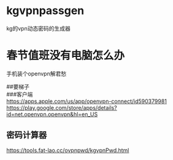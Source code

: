 # kgvpnpassgen   
kg的vpn动态密码的生成器

# 春节值班没有电脑怎么办   
手机装个openvpn解君愁

##要梯子  
###客户端  
https://apps.apple.com/us/app/openvpn-connect/id590379981
https://play.google.com/store/apps/details?id=net.openvpn.openvpn&hl=en_US

## 密码计算器  
https://tools.fat-lao.cc/ovpnpwd/kgvpnPwd.html 



